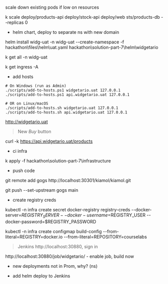 
scale down existing pods if low on resources

k scale deploy/products-api deploy/stock-api deploy/web sts/products-db --replicas 0

- helm chart, deploy to separate ns with new domain

helm install widg-uat -n widg-uat --create-namespace -f hackathon\files\helm\uat.yaml hackathon\solution-part-7\helm\widgetario

k get all -n widg-uat

k get ingress -A

- add hosts

```
# On Windows (run as Admin)
./scripts/add-to-hosts.ps1 widgetario.uat 127.0.0.1
./scripts/add-to-hosts.ps1 api.widgetario.uat 127.0.0.1

# OR on Linux/macOS
./scripts/add-to-hosts.sh widgetario.uat 127.0.0.1
./scripts/add-to-hosts.sh api.widgetario.uat 127.0.0.1
```

http://widgetario.uat

> New _Buy_ button

curl -k https://api.widgetario.uat/products

- ci infra

k apply -f hackathon\solution-part-7\infrastructure

- push code

git remote add gogs http://localhost:30301/kiamol/kiamol.git

git push --set-upstream gogs main

- create registry creds

kubectl -n infra create secret docker-registry registry-creds --docker-server=$REGISTRY_SERVER --docker-username=$REGISTRY_USER --docker-password=$REGISTRY_PASSWORD

kubectl -n infra create configmap build-config --from-literal=REGISTRY=docker.io  --from-literal=REPOSITORY=courselabs

> Jenkins http://localhost:30880, sign in 

http://localhost:30880/job/widgetario/ - enable job, build now

- new deployments not in Prom, why? (ns)

- add helm deploy to Jenkins